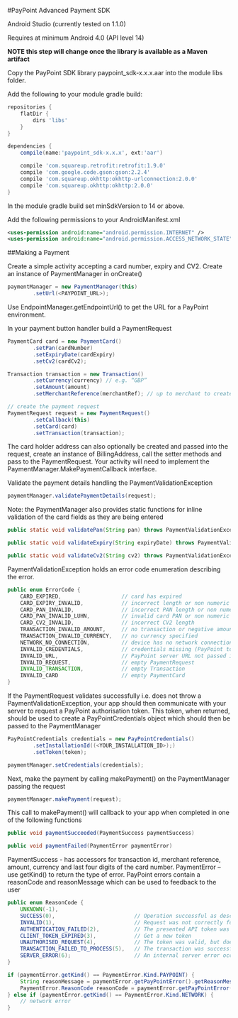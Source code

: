 #PayPoint Advanced Payment SDK

Android Studio (currently tested on 1.1.0)

Requires at minimum Android 4.0 (API level 14)

**NOTE this step will change once the library is available as a Maven artifact**

Copy the PayPoint SDK library paypoint_sdk-x.x.x.aar into the module libs folder.

Add the following to your module gradle build:

```groovy
repositories {
    flatDir {
        dirs 'libs'
    }
}

dependencies {
    compile(name:'paypoint_sdk-x.x.x', ext:'aar')

    compile 'com.squareup.retrofit:retrofit:1.9.0'
    compile 'com.google.code.gson:gson:2.2.4'
    compile 'com.squareup.okhttp:okhttp-urlconnection:2.0.0'
    compile 'com.squareup.okhttp:okhttp:2.0.0'
}
```

In the module gradle build set minSdkVersion to 14 or above.

Add the following permissions to your AndroidManifest.xml

```xml
<uses-permission android:name="android.permission.INTERNET" />
<uses-permission android:name="android.permission.ACCESS_NETWORK_STATE" />
```

##Making a Payment

Create a simple activity accepting a card number, expiry and CV2.
Create an instance of PaymentManager in onCreate()

```java
paymentManager = new PaymentManager(this)
        .setUrl(<PAYPOINT_URL>);
```

Use EndpointManager.getEndpointUrl() to get the URL for a PayPoint environment.

In your payment button handler build a PaymentRequest

```java
PaymentCard card = new PaymentCard()
        .setPan(cardNumber)
        .setExpiryDate(cardExpiry)
        .setCv2(cardCv2);

Transaction transaction = new Transaction()
        .setCurrency(currency) // e.g. “GBP”
        .setAmount(amount)
        .setMerchantReference(merchantRef); // up to merchant to create a unique merchantRef

// create the payment request
PaymentRequest request = new PaymentRequest()
        .setCallback(this)
        .setCard(card)
        .setTransaction(transaction);
```

The card holder address can also optionally be created and passed into the request, create an instance of BillingAddress, call the setter methods and pass to the PaymentRequest.
Your activity will need to implement the PaymentManager.MakePaymentCallback interface.

Validate the payment details handling the PaymentValidationException

```java
paymentManager.validatePaymentDetails(request);
```

Note: the PaymentManager also provides static functions for inline validation of the card fields as they are being entered

```java
public static void validatePan(String pan) throws PaymentValidationException

public static void validateExpiry(String expiryDate) throws PaymentValidationException

public static void validateCv2(String cv2) throws PaymentValidationException
```

PaymentValidationException holds an error code enumeration describing the error.

```java
public enum ErrorCode {
    CARD_EXPIRED,                   // card has expired
    CARD_EXPIRY_INVALID,            // incorrect length or non numeric
    CARD_PAN_INVALID,               // incorrect PAN length or non numeric
    CARD_PAN_INVALID_LUHN,          // invalid card PAN or non numeric
    CARD_CV2_INVALID,               // incorrect CV2 length
    TRANSACTION_INVALID_AMOUNT,     // no transaction or negative amount specified
    TRANSACTION_INVALID_CURRENCY,   // no currency specified
    NETWORK_NO_CONNECTION,          // device has no network connection
    INVALID_CREDENTIALS,            // credentials missing (PayPoint token or installation id)
    INVALID_URL,                    // PayPoint server URL not passed in
    INVALID_REQUEST,                // empty PaymentRequest
    INVALID_TRANSACTION,            // empty Transaction
    INVALID_CARD                    // empty PaymentCard
}
```

If the PaymentRequest validates successfully i.e. does not throw a PaymentValidationException, your app should then communicate with your server to request a PayPoint authorisation token. This token, when returned, should be used to create a PayPointCredentials object which should then be passed to the PaymentManager

```java
PayPointCredentials credentials = new PayPointCredentials()
        .setInstallationId((<YOUR_INSTALLATION_ID>);)
        .setToken(token);

paymentManager.setCredentials(credentials);
```

Next, make the payment by calling makePayment() on the PaymentManager passing the request

```java
paymentManager.makePayment(request);
```

This call to makePayment() will callback to your app when completed in one of the following functions

```java
public void paymentSucceeded(PaymentSuccess paymentSuccess)

public void paymentFailed(PaymentError paymentError)
```

PaymentSuccess - has accessors for transaction id, merchant reference, amount, currency and last four digits of the card number.
PaymentError – use getKind() to return the type of error. PayPoint errors contain a reasonCode and reasonMessage which can be used to feedback to the user

```java
public enum ReasonCode {
    UNKNOWN(-1),
    SUCCESS(0),                         // Operation successful as described
    INVALID(1),                         // Request was not correctly formed
    AUTHENTICATION_FAILED(2),           // The presented API token was not valid, or the wrong type of authentication was used
    CLIENT_TOKEN_EXPIRED(3),            // Get a new token
    UNAUTHORISED_REQUEST(4),            // The token was valid, but does not grant you access to use the specified feature
    TRANSACTION_FAILED_TO_PROCESS(5),   // The transaction was successfully submitted but failed to be processed correctly.
    SERVER_ERROR(6);                   	// An internal server error occurred at paypoint
}

if (paymentError.getKind() == PaymentError.Kind.PAYPOINT) {
    String reasonMessage = paymentError.getPayPointError().getReasonMessage();
    PaymentError.ReasonCode reasonCode = paymentError.getPayPointError().getReasonCode();
} else if (paymentError.getKind() == PaymentError.Kind.NETWORK) {
    // network error
}
```






